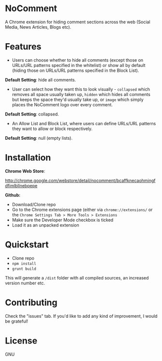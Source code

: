 # NoComment
A Chrome extension for hiding comment sections across the web (Social Media, News Articles, Blogs etc).

# Features
* Users can choose whether to hide all comments (except those on URLs/URL patterns specified in the whitelist) or show all by default (hiding those on URLs/URL patterns specified in the Block List).

**Default Setting**: hide all comments.  

* User can select how they want this to look visually - ```collapsed``` which removes all space usually taken up, ```hidden``` which hides all comments but keeps the space they'd usually take up, or ```image``` which simply places the NoComment logo over every comment. 

**Default Setting**: collapsed.

* An Allow List and Block List, where users can define URLs/URL patterns they want to allow or block respectively.  

**Default Setting**: null (empty lists).

# Installation

**Chrome Web Store**:

http://chrome.google.com/webstore/detail/nocomment/bcaffknecaohmingfdfimlbllnebpepe

**Github:**

* Download/Clone repo
* Go to the Chrome extensions page (either via ```chrome://extensions/``` or the ```Chrome Settings Tab > More Tools > Extensions```
* Make sure the Developer Mode checkbox is ticked
* Load it as an unpacked extension

# Quickstart

* Clone repo
* ```npm install```
* ```grunt build```

This will generate a ```/dist``` folder with all compiled sources, an increased version number etc.

# Contributing

Check the "issues" tab. If you'd like to add any kind of improvement, I would be grateful!

# License

GNU
